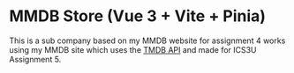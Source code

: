 # MMDB Store (Vue 3 + Vite + Pinia)

This is a sub company based on my MMDB website for assignment 4  works using my MMDB site which uses the [TMDB API](https://developers.themoviedb.org/3/getting-started/introduction) and made for ICS3U Assignment 5.

<!-- ## Recommended IDE Setup

- [VS Code](https://code.visualstudio.com/) + [Volar](https://marketplace.visualstudio.com/items?itemName=Vue.volar) -->
